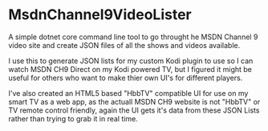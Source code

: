 # MsdnChannel9VideoLister
A simple dotnet core command line tool to go throught he MSDN Channel 9 video site and create JSON files of all the shows and videos available.

I use this to generate JSON lists for my custom Kodi plugin to use so I can watch MSDN CH9 Direct on my Kodi powered TV, but I figured it might be useful for others who want to make thier own UI's for different players.

I've also created an HTML5 based "HbbTV" compatible UI for use on my smart TV as a web app, as the actuall MSDN CH9 website is not "HbbTV" or TV remote control friendly, again the UI gets it's data from these JSON Lists rather than trying to grab it in real time.
